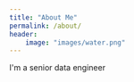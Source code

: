 ```yaml
---
title: "About Me"
permalink: /about/
header:
    image: "images/water.png"
---
```

I'm a senior data engineer